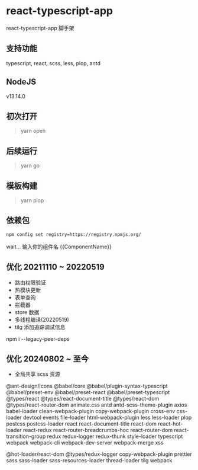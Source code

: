 # react-typescript-app

react-typescript-app 脚手架

## 支持功能

typescript, react, scss, less, plop, antd

## NodeJS

v13.14.0

## 初次打开

> yarn open

## 后续运行

> yarn go

## 模板构建

> yarn plop

## 依赖包

```bash
npm config set registry=https://registry.npmjs.org/
```

wait... 输入你的组件名 {{ComponentName}}

## 优化 20211110 ~ 20220519

-   路由权限验证
-   热模块更新
-   表单查询
-   拦截器
-   store 数据
-   多线程编译(20220519)
-   tilg 添加追踪调试信息

npm i --legacy-peer-deps

## 优化 20240802 ~ 至今

-   全局共享 scss 资源

@ant-design/icons @babel/core @babel/plugin-syntax-typescript @babel/preset-env @babel/preset-react @babel/preset-typescript @types/react @types/react-document-title @types/react-dom @types/react-router-dom animate.css antd antd-scss-theme-plugin axios babel-loader clean-webpack-plugin copy-webpack-plugin cross-env css-loader devtool events file-loader html-webpack-plugin less less-loader plop postcss postcss-loader react react-document-title react-dom react-hot-loader react-redux react-router-breadcrumbs-hoc react-router-dom react-transition-group redux redux-logger redux-thunk style-loader typescript webpack webpack-cli webpack-dev-server webpack-merge xss

@hot-loader/react-dom @types/redux-logger copy-webpack-plugin prettier sass sass-loader sass-resources-loader thread-loader tilg webpack

